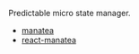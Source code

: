 Predictable micro state manager.

- [manatea](packages/manatea)
- [react-manatea](packages/react-manatea)
